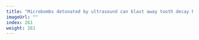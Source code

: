 ```yaml
---
title: "Microbombs detonated by ultrasound can blast away tooth decay bacteria"
imageUrl: ""
index: 261
weight: 261
---
```

